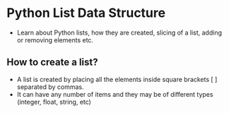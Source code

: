 # Python List Data Structure
- Learn about Python lists, how they are created, slicing of a list, adding or removing elements etc.

## How to create a list?
- A list is created by placing all the elements inside square brackets [ ] separated by commas.
- It can have any number of items and they may be of different types (integer, float, string, etc)
